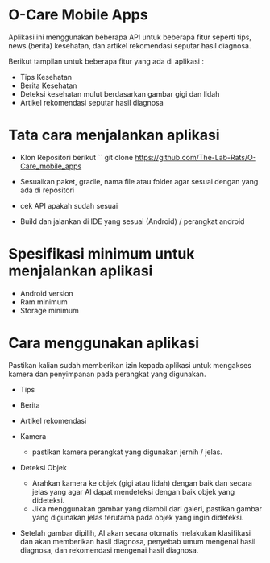 # O-Care Mobile Apps

Aplikasi ini menggunakan beberapa API untuk beberapa fitur seperti tips, news (berita) kesehatan, dan artikel rekomendasi seputar hasil diagnosa.

Berikut tampilan untuk beberapa fitur yang ada di aplikasi :

* Tips Kesehatan
* Berita Kesehatan
* Deteksi kesehatan mulut berdasarkan gambar gigi dan lidah
* Artikel rekomendasi seputar hasil diagnosa


# Tata cara menjalankan aplikasi

* Klon Repositori berikut
  ``
  git clone https://github.com/The-Lab-Rats/O-Care_mobile_apps

* Sesuaikan paket, gradle, nama file atau folder agar sesuai dengan yang ada di repositori
* cek API apakah sudah sesuai
* Build dan jalankan di IDE yang sesuai (Android) / perangkat android


# Spesifikasi minimum untuk menjalankan aplikasi
* Android version 
* Ram minimum 
* Storage minimum 


# Cara menggunakan aplikasi

Pastikan kalian sudah memberikan izin kepada aplikasi untuk mengakses kamera dan penyimpanan pada perangkat yang digunakan.

- Tips
- Berita
- Artikel rekomendasi

- Kamera
  - pastikan kamera perangkat yang digunakan jernih / jelas.
- Deteksi Objek
  - Arahkan kamera ke objek (gigi atau lidah) dengan baik dan secara jelas yang agar AI dapat mendeteksi dengan baik objek yang dideteksi.
  - Jika menggunakan gambar yang diambil dari galeri, pastikan gambar yang digunakan jelas terutama pada objek yang ingin dideteksi.
- Setelah gambar dipilih, AI akan secara otomatis melakukan klasifikasi dan akan memberikan hasil diagnosa, penyebab umum mengenai hasil diagnosa, dan rekomendasi mengenai hasil diagnosa.
